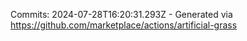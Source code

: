 Commits: 2024-07-28T16:20:31.293Z - Generated via https://github.com/marketplace/actions/artificial-grass
<br>
